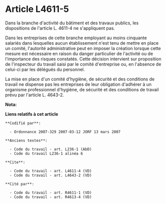 # Article L4611-5

Dans la branche d'activité du bâtiment et des travaux publics, les dispositions de l'article L. 4611-4 ne s'appliquent pas.

Dans les entreprises de cette branche employant au moins cinquante salariés dans lesquelles aucun établissement n'est tenu de
mettre en place un comité, l'autorité administrative peut en imposer la création lorsque cette mesure est nécessaire en
raison du danger particulier de l'activité ou de l'importance des risques constatés. Cette décision intervient sur
proposition de l'inspecteur du travail saisi par le comité d'entreprise ou, en l'absence de celui-ci par les délégués du
personnel.

La mise en place d'un comité d'hygiène, de sécurité et des conditions de travail ne dispense pas les entreprises de leur
obligation d'adhérer à un organisme professionnel d'hygiène, de sécurité et des conditions de travail prévu par l'article L.
4643-2.

**Nota:**



**Liens relatifs à cet article**

	**Codifié par**:

	  - Ordonnance 2007-329 2007-03-12 JORF 13 mars 2007

	**Anciens textes**:

	  - Code du travail - art. L236-1 (AbD)
	  - Code du travail L236-1 alinéa 6

	**Cite**:

	  - Code du travail - art. L4611-4 (VD)
	  - Code du travail - art. L4643-2 (VD)

	**Cité par**:

	  - Code du travail - art. R4611-1 (VD)
	  - Code du travail - art. R4613-4 (VD)
